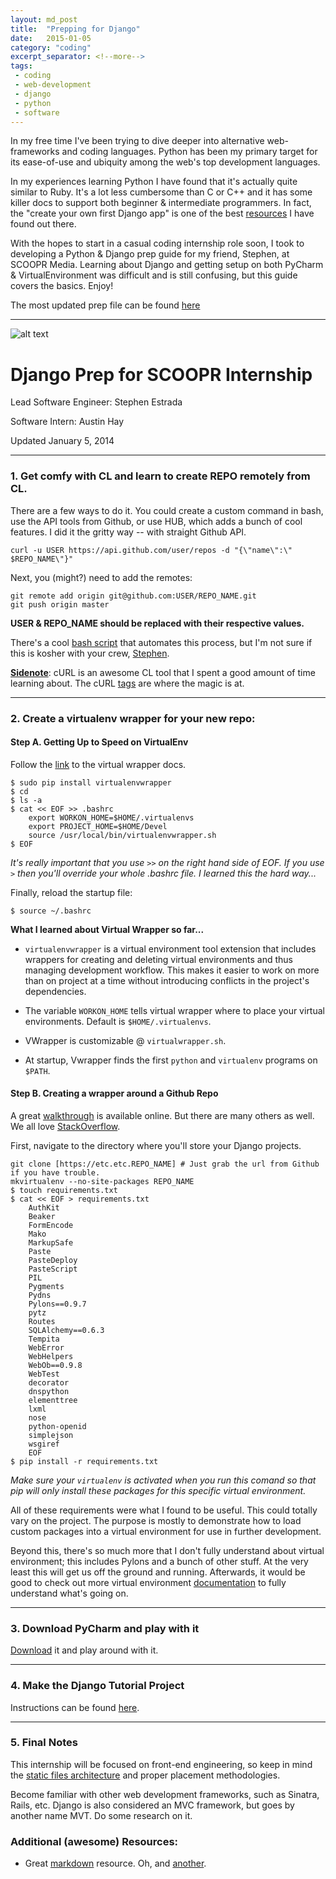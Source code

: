```yaml
---
layout: md_post
title:  "Prepping for Django"
date:   2015-01-05
category: "coding"
excerpt_separator: <!--more-->
tags:
 - coding
 - web-development
 - django
 - python
 - software
---
```


In my free time I've been trying to dive deeper into alternative web-frameworks and coding languages. Python has been my primary target for its ease-of-use and ubiquity among the web's top development languages. 

<!--more-->

In my experiences learning Python I have found that it's actually quite similar to Ruby. It's a lot less cumbersome than C or C++ and it has some killer docs to support both beginner &amp; intermediate programmers. In fact, the "create your own first Django app" is one of the best [resources](https://docs.djangoproject.com/en/1.7/intro/tutorial01/) I have found out there.

With the hopes to start in a casual coding internship role soon, I took to developing a Python &amp; Django prep guide for my friend, Stephen, at SCOOPR Media. Learning about Django and getting setup on both PyCharm &amp; VirtualEnvironment was difficult and is still confusing, but this guide covers the basics. Enjoy!

The most updated prep file can be found [here](https://github.com/AustinHay/django_tutorial/blob/master/django_prep.md)

---

![alt text](https://media.licdn.com/media/p/2/005/0a3/019/1fbd870.png)

Django Prep for SCOOPR Internship
=================================

Lead Software Engineer: Stephen Estrada

Software Intern: Austin Hay

Updated January 5, 2014

---

### 1. Get comfy with CL and learn to create REPO remotely from CL. ###

There are a few ways to do it. You could create a custom command in bash, use the API tools from Github, or use HUB, which adds a bunch of cool features. I did it the gritty way -- with straight Github API.

    curl -u USER https://api.github.com/user/repos -d "{\"name\":\" $REPO_NAME\"}"


Next, you (might?) need to add the remotes:

    git remote add origin git@github.com:USER/REPO_NAME.git
    git push origin master

**USER &amp; REPO_NAME should be replaced with their respective values.**

There's a cool [bash script](https://gist.github.com/robwierzbowski/5430952) that automates this process, but I'm not sure if this is kosher with your crew, [Stephen](https://github.com/stcrestrada).

<u><b>Sidenote</b></u>: cURL is an awesome CL tool that I spent a good amount of time learning about. The cURL [tags](http://curl.haxx.se/docs/manpage.html) are where the magic is at.

---

### 2. Create a virtualenv wrapper for your new repo:

#### Step A. Getting Up to Speed on VirtualEnv ####

Follow the [link](http://virtualenvwrapper.readthedocs.org/en/latest/) to the virtual wrapper docs.

    $ sudo pip install virtualenvwrapper
    $ cd
    $ ls -a
    $ cat << EOF >> .bashrc 
    	export WORKON_HOME=$HOME/.virtualenvs
    	export PROJECT_HOME=$HOME/Devel
    	source /usr/local/bin/virtualenvwrapper.sh
    $ EOF

*It's really important that you use ```>>``` on the right hand side of EOF. If you use ```>``` then you'll override your whole .bashrc file. I learned this the hard way...*

Finally, reload the startup file:

    $ source ~/.bashrc

**What I learned about Virtual Wrapper so far...**

* ```virtualenvwrapper``` is a virtual environment tool extension that includes wrappers for creating and deleting virtual environments and thus managing development workflow. This makes it easier to work on more than on project at a time without introducing conflicts in the project's dependencies.

* The variable ```WORKON_HOME``` tells virtual wrapper where to place your virtual environments. Default is ```$HOME/.virtualenvs```. 

* VWrapper is customizable @ ```virtualwrapper.sh```.

* At startup, Vwrapper finds the first ```python``` and ```virtualenv``` programs on ```$PATH```. 

#### Step B. Creating a wrapper around a Github Repo ####

A great [walkthrough](https://github.com/zookeepr/zookeepr/wiki/Creating-a-Development-Environment-with-pip-and-virtualenv) is available online. But there are many others as well. We all love [StackOverflow](http://stackoverflow.com/).

First, navigate to the directory where you'll store your Django projects.

    git clone [https://etc.etc.REPO_NAME] # Just grab the url from Github if you have trouble.
    mkvirtualenv --no-site-packages REPO_NAME
    $ touch requirements.txt
    $ cat << EOF > requirements.txt
        AuthKit
        Beaker
        FormEncode
        Mako
        MarkupSafe
        Paste
        PasteDeploy
        PasteScript
        PIL
        Pygments
        Pydns
        Pylons==0.9.7
        pytz
        Routes
        SQLAlchemy==0.6.3
        Tempita
        WebError
        WebHelpers
        WebOb==0.9.8
        WebTest
        decorator
        dnspython
        elementtree
        lxml
        nose
        python-openid
        simplejson
        wsgiref 
        EOF
    $ pip install -r requirements.txt 

*Make sure your ```virtualenv``` is activated when you run this comand so that pip will only install these packages for this specific virtual environment.*

All of these requirements were what I found to be useful. This could totally vary on the project. The purpose is mostly to demonstrate how to load custom packages into a virtual environment for use in further development.

Beyond this, there's so much more that I don't fully understand about virtual environment; this includes Pylons and a bunch of other stuff. At the very least this will get us off the ground and running. Afterwards, it would be good to check out more virtual environment [documentation](http://virtualenvwrapper.readthedocs.org/en/latest/index.html) to fully understand what's going on.

---

### 3. Download PyCharm and play with it ###

[Download](https://www.jetbrains.com/pycharm/download/) it and play around with it.

---

### 4. Make the Django Tutorial Project ###

Instructions can be found [here](https://docs.djangoproject.com/en/1.7/intro/tutorial01/).

---

### 5. Final Notes ###

This internship will be focused on front-end engineering, so keep in mind the [static files architecture](https://docs.djangoproject.com/en/1.7/howto/static-files/) and proper placement methodologies.

Become familiar with other web development frameworks, such as Sinatra, Rails, etc. Django is also considered an MVC framework, but goes by another name MVT. Do some research on it.  

### Additional (awesome) Resources: ###

* Great [markdown](https://github.com/adam-p/markdown-here/wiki/Markdown-Cheatsheet) resource. Oh, and [another](http://nestacms.com/docs/creating-content/markdown-cheat-sheet).